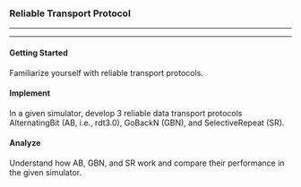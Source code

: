 ### Reliable Transport Protocol
_________________________
_________________________

#### Getting Started

Familiarize yourself with reliable transport protocols.

#### Implement

In a given simulator, develop 3 reliable data transport protocols AlternatingBit
(AB, i.e., rdt3.0), GoBackN
(GBN), and SelectiveRepeat
(SR).

#### Analyze 

Understand how AB, GBN, and SR work and compare their performance in the
given simulator.